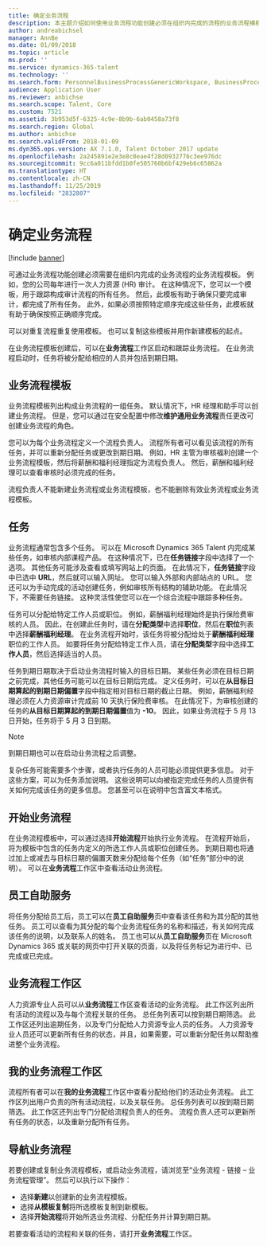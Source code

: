 ```yaml
---
title: 确定业务流程
description: 本主题介绍如何使用业务流程功能创建必须在组织内完成的流程的业务流程模板。
author: andreabichsel
manager: AnnBe
ms.date: 01/09/2018
ms.topic: article
ms.prod: ''
ms.service: dynamics-365-talent
ms.technology: ''
ms.search.form: PersonnelBusinessProcessGenericWorkspace, BusinessProcessGenericTemplateListpage, BusinessProcessGenericMyTemplates, BusinessProcessGroupAssignment
audience: Application User
ms.reviewer: anbichse
ms.search.scope: Talent, Core
ms.custom: 7521
ms.assetid: 3b953d5f-6325-4c9e-8b9b-6ab0458a73f8
ms.search.region: Global
ms.author: anbichse
ms.search.validFrom: 2018-01-09
ms.dyn365.ops.version: AX 7.1.0, Talent October 2017 update
ms.openlocfilehash: 2a245891e2e3e8c0eae4f28d0932776c3ee976dc
ms.sourcegitcommit: 9cc6a011bfdd1b0fe505760b6bf429eb6c65862a
ms.translationtype: HT
ms.contentlocale: zh-CN
ms.lasthandoff: 11/25/2019
ms.locfileid: "2832807"
---
```

# <a name="formalize-business-processes"></a>确定业务流程

[!include [banner](includes/banner.md)]

可通过业务流程功能创建必须需要在组织内完成的业务流程的业务流程模板。 例如，您的公司每年进行一次人力资源 (HR) 审计。 在这种情况下，您可以一个模板，用于跟踪构成审计流程的所有任务。 然后，此模板有助于确保只要完成审计，都完成了所有任务。 此外，如果必须按照特定顺序完成这些任务，此模板就有助于确保按照正确顺序完成。

可以对重复流程重复使用模板。 也可以复制这些模板并用作新建模板的起点。

在业务流程模板创建后，可以在**业务流程**工作区启动和跟踪业务流程。 在业务流程启动时，任务将被分配给相应的人员并包括到期日期。

## <a name="business-process-templates"></a>业务流程模板
业务流程模板列出构成业务流程的一组任务。 默认情况下，HR 经理和助手可以创建业务流程。 但是，您可以通过在安全配置中修改**维护通用业务流程**责任更改可创建业务流程的角色。

您可以为每个业务流程定义一个流程负责人。 流程所有者可以看见该流程的所有任务，并可以重新分配任务或更改到期日期。 例如，HR 主管为审核福利创建一个业务流程模板，然后将薪酬和福利经理指定为流程负责人。 然后，薪酬和福利经理可以查看审核时必须完成的任务。

流程负责人不能新建业务流程或业务流程模板，也不能删除有效业务流程或业务流程模板。

## <a name="tasks"></a>任务
业务流程通常包含多个任务。 可以在 Microsoft Dynamics 365 Talent 内完成某些任务，如审核内部课程产品。 在这种情况下，已在**任务链接**字段中选择了一个选项。 其他任务可能涉及查看或填写网站上的页面。 在此情况下，**任务链接**字段中已选中 **URL**，然后就可以输入网址。 您可以输入外部和内部站点的 URL。 您还可以为手动完成的活动创建任务，例如审核所有结构的辅助功能。 在此情况下，不需要任务链接。 这种灵活性使您可以在一个综合流程中跟踪多种任务。

任务可以分配给特定工作人员或职位。 例如，薪酬福利经理始终是执行保险费审核的人员。 因此，在创建此任务时，请在**分配类型**中选择**职位**，然后在**职位**列表中选择**薪酬福利经理**。 在业务流程开始时，该任务将被分配给处于**薪酬福利经理**职位的工作人员。 如要将任务分配给特定工作人员，请在**分配类型**字段中选择**工作人员**，然后选择适当的人员。

任务到期日期取决于启动业务流程时输入的目标日期。 某些任务必须在目标日期之前完成，其他任务可能可以在目标日期后完成。 定义任务时，可以在**从目标日期算起的到期日期偏置**字段中指定相对目标日期的截止日期。 例如，薪酬福利经理必须在人力资源审计完成前 10 天执行保险费审核。 在此情况下，为审核创建的任务的**从目标日期算起的到期日期偏置**值为 **-10**。 因此，如果业务流程于 5 月 13 日开始，任务将于 5 月 3 日到期。

> [!NOTE]
> 到期日期也可以在启动业务流程之后调整。

复杂任务可能需要多个步骤，或者执行任务的人员可能必须提供更多信息。 对于这些方案，可以为任务添加说明。 这些说明可以向被指定完成任务的人员提供有关如何完成该任务的更多信息。 您甚至可以在说明中包含富文本格式。

## <a name="starting-a-business-process"></a>开始业务流程
在业务流程模板中，可以通过选择**开始流程**开始执行业务流程。 在流程开始后，将为模板中包含的任务内定义的所选工作人员或职位创建任务。 到期日期也将通过加上或减去与目标日期的偏置天数来分配给每个任务（如“任务”部分中的说明）。 可以在**业务流程**工作区中查看活动业务流程。

## <a name="employee-self-service"></a>员工自助服务
将任务分配给员工后，员工可以在**员工自助服务**页中查看该任务和为其分配的其他任务。 员工可以查看为其分配的每个业务流程任务的名称和描述，有关如何完成该任务的说明，以及联系人的姓名。 员工也可以从**员工自助服务**页在 Microsoft Dynamics 365 或关联的网页中打开关联的页面，以及将任务标记为进行中、已完成或已完成。

## <a name="business-process-workspace"></a>业务流程工作区
人力资源专业人员可以从**业务流程**工作区查看活动的业务流程。 此工作区列出所有活动的流程以及与每个流程关联的任务。 总任务列表可以按到期日期筛选。 此工作区还列出逾期任务，以及专门分配给人力资源专业人员的任务。 人力资源专业人员还可以更新所有任务的状态，并且，如果需要，可以重新分配任务以帮助推进整个业务流程。

## <a name="my-business-processes-workspace"></a>我的业务流程工作区
流程所有者可以在**我的业务流程**工作区中查看分配给他们的活动业务流程。 此工作区列出用户负责的所有活动流程，以及关联任务。 总任务列表可以按到期日期筛选。 此工作区还列出专门分配给流程负责人的任务。 流程负责人还可以更新所有任务的状态，以及重新分配所有任务。

## <a name="navigating-business-processes"></a>导航业务流程
若要创建或复制业务流程模板，或启动业务流程，请浏览至“业务流程 - 链接 – 业务流程管理”。 然后可以执行以下操作：

- 选择**新建**以创建新的业务流程模板。
- 选择**从模板复制**将所选模板复制到新模板。
- 选择**开始流程**将开始所选业务流程、分配任务并计算到期日期。

若要查看活动的流程和关联的任务，请打开**业务流程**工作区。

